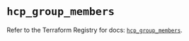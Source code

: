 # `hcp_group_members`

Refer to the Terraform Registry for docs: [`hcp_group_members`](https://registry.terraform.io/providers/hashicorp/hcp/0.89.0/docs/resources/group_members).
